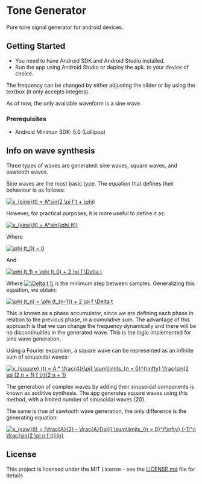 # Tone Generator

Pure tone signal generator for android devices. 

## Getting Started

* You need to have Android SDK and Android Studio installed.
* Run the app using Android Studio or deploy the apk. to your device of choice.

The frequency can be changed by either adjusting the slider or by using the textbox (it only accepts
integers).

As of now, the only available waveform is a sine wave.

### Prerequisites

* Android Minimun SDK: 5.0 (Lollipop)

## Info on wave synthesis

Three types of waves are generated: sine waves, square waves, and sawtooth waves.

Sine waves are the most basic type. The equation that defines their behaviour
is as follows:

<a href="https://www.codecogs.com/eqnedit.php?latex=x_{sine}(t)&space;=&space;A*sin(2&space;\pi&space;f&space;t&space;&plus;&space;\phi)" target="_blank"><img src="https://latex.codecogs.com/gif.latex?x_{sine}(t)&space;=&space;A*sin(2&space;\pi&space;f&space;t&space;&plus;&space;\phi)" title="x_{sine}(t) = A*sin(2 \pi f t + \phi)" /></a>

However, for practical purposes, it is more useful to define it as:

<a href="https://www.codecogs.com/eqnedit.php?latex=x_{sine}(t)&space;=&space;A*sin(\phi&space;(t))" target="_blank"><img src="https://latex.codecogs.com/gif.latex?x_{sine}(t)&space;=&space;A*sin(\phi&space;(t))" title="x_{sine}(t) = A*sin(\phi (t))" /></a>

Where

<a href="https://www.codecogs.com/eqnedit.php?latex=\phi&space;(t_0)&space;=&space;0" target="_blank"><img src="https://latex.codecogs.com/gif.latex?\phi&space;(t_0)&space;=&space;0" title="\phi (t_0) = 0" /></a>

And

<a href="https://www.codecogs.com/eqnedit.php?latex=\phi&space;(t_1)&space;=&space;\phi&space;(t_0)&space;&plus;&space;2&space;\pi&space;f&space;\Delta&space;t" target="_blank"><img src="https://latex.codecogs.com/gif.latex?\phi&space;(t_1)&space;=&space;\phi&space;(t_0)&space;&plus;&space;2&space;\pi&space;f&space;\Delta&space;t" title="\phi (t_1) = \phi (t_0) + 2 \pi f \Delta t" /></a>

Where <a href="https://www.codecogs.com/eqnedit.php?latex=\Delta&space;t&space;\\" target="_blank"><img src="https://latex.codecogs.com/gif.latex?\Delta&space;t&space;\\" title="\Delta t \\" /></a>
is the minimum step between samples. Generalizing this equation, we obtain:

<a href="https://www.codecogs.com/eqnedit.php?latex=\phi&space;(t_n)&space;=&space;\phi&space;(t_{n-1})&space;&plus;&space;2&space;\pi&space;f&space;\Delta&space;t" target="_blank"><img src="https://latex.codecogs.com/gif.latex?\phi&space;(t_n)&space;=&space;\phi&space;(t_{n-1})&space;&plus;&space;2&space;\pi&space;f&space;\Delta&space;t" title="\phi (t_n) = \phi (t_{n-1}) + 2 \pi f \Delta t" /></a>

This is known as a phase accumulator, since we are defining each phase
in relation to the previous phase, in a cumulative sum. The advantage of this approach
is that we can change the frequency dynamically and there will be no discontinuities in the generated
wave. This is the logic implemented for sine wave generation.

Using a Fourier expansion, a square wave can be represented as an infinite sum
of sinusoidal waves:

<a href="https://www.codecogs.com/eqnedit.php?latex=x_{square}(t)&space;=&space;A&space;*&space;\frac{4}{\pi}&space;\sum\limits_{n&space;=&space;0}^{\infty}&space;\frac{sin(2&space;\pi&space;(2&space;n&space;&plus;&space;1)&space;f&space;t)}{2&space;n&space;&plus;&space;1}" target="_blank"><img src="https://latex.codecogs.com/gif.latex?x_{square}(t)&space;=&space;A&space;*&space;\frac{4}{\pi}&space;\sum\limits_{n&space;=&space;0}^{\infty}&space;\frac{sin(2&space;\pi&space;(2&space;n&space;&plus;&space;1)&space;f&space;t)}{2&space;n&space;&plus;&space;1}" title="x_{square} (t) = A * \frac{4}{\pi} \sum\limits_{n = 0}^{\infty} \frac{sin(2 \pi (2 n + 1) f t)}{2 n + 1}" /></a>

The generation of complex waves by adding their sinusoidal components is known as
additive synthesis. The app generates square waves using this method, with a limited number of
sinusoidal waves (20).

The same is true of sawtooth wave generation, the only difference is the generating equation:

<a href="https://www.codecogs.com/eqnedit.php?latex=x_{saw}(t)&space;=&space;[\frac{A}{2}&space;-&space;\frac{A}{\pi}]&space;\sum\limits_{n&space;=&space;0}^{\infty}&space;(-1)^n&space;\frac{sin(2&space;\pi&space;n&space;f&space;t)}{n}" target="_blank"><img src="https://latex.codecogs.com/gif.latex?x_{saw}(t)&space;=&space;[\frac{A}{2}&space;-&space;\frac{A}{\pi}]&space;\sum\limits_{n&space;=&space;0}^{\infty}&space;(-1)^n&space;\frac{sin(2&space;\pi&space;n&space;f&space;t)}{n}" title="x_{saw}(t) = [\frac{A}{2} - \frac{A}{\pi}] \sum\limits_{n = 0}^{\infty} (-1)^n \frac{sin(2 \pi n f t)}{n}" /></a>


## License

This project is licensed under the MIT License - see the [LICENSE.md](LICENSE.md) file for details
